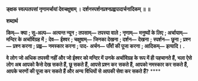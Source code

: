 **ङ्क्षक स्वल्पतपसां नृणामर्चायां देवचक्षुषाम् ।** **दर्शनस्पर्शनप्रश्नप्रह्वपादार्चनादिकम् ॥ ॥** 

**शब्दार्थ** 

**किम्—** **क्या** **; सु-अल्प—** **अत्यन्त न्यून** **; तपसाम्—** **तपस्या वाले** **; नृणाम्—** **मनुष्यों के लिए** **; अर्चायाम्—** **मन्दिर के अर्चाविग्रह में** **;** **देव—** **ईश्वर** **; चक्षुषाम्—** **जिनका देखना** **; दर्शन—** **देखना** **; स्पर्शन—** **छूना** **; प्रश्न—** **प्रश्न करना** **; प्रह्व—** **नमस्कार करना** **; पाद-** **अर्चन—** **पाँवों की पूजा करना** **; आदिकम्—** **इत्यादि।** **.** 

**वे लोग जो अधिक तपस्वी नहीं और जो ईश्वर को मन्दिर में उनके अर्चाविग्रह के रूप में ही** **पहचानते हैं, भला ऐसे लोग अब आपको कैसे देख सकते हैं, छू सकते हैं, आपसे प्रश्न कर** **सकते हैं, आपको नमस्कार कर सकते हैं, आपके चरणों की पूजा कर सकते हैं और अन्य** **विधियों से आपकी सेवा कर सकते हैं?** **** 